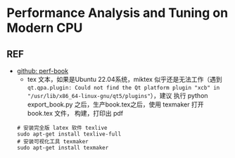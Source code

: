 

# Performance Analysis and Tuning on Modern CPU




## REF
- [github: perf-book](https://github.com/dendibakh/perf-book)
    - tex 文本，如果是Ubuntu 22.04系统，miktex 似乎还是无法工作（遇到`qt.qpa.plugin: Could not find the Qt platform plugin "xcb" in "/usr/lib/x86_64-linux-gnu/qt5/plugins"`），建议 执行 python export_book.py 之后，生产book.tex之后，使用 texmaker 打开 book.tex 文件， 构建，打印出 pdf
    ```
    # 安装完全版 latex 软件 texlive
    sudo apt-get install texlive-full
    # 安装可视化工具 texmaker
    sudo apt-get install texmaker
    ```
 
